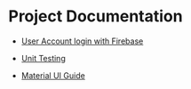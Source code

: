 # Project Documentation

* [User Account login with Firebase](User-Account-Login)

* [Unit Testing](Unit-Testing)

* [Material UI Guide](Material-UI-Guide)

